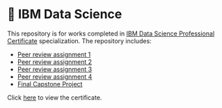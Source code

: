 # :rocket: IBM Data Science
This repository is for works completed in [IBM Data Science Professional Certificate](https://www.coursera.org/professional-certificates/ibm-data-science) specialization.
The repository includes:
* [Peer review assignment 1](Assignment1)
* [Peer review assignment 2](Assignment2)
* [Peer review assignment 3](Assignment3)
* [Peer review assignment 4](Assignment4)
* [Final Capstone Project](Applied-Data-Science_Capstone)

Click [here](Coursera%20Z3HRRXDYWW9Z.pdf) to view the certificate.

